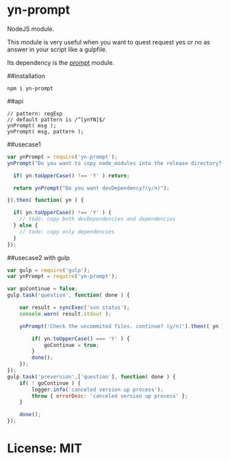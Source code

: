 # yn-prompt

NodeJS module.

This module is very useful when you want to quest request yes or no as answer in your script like a gulpfile.

Its dependency is the [prompt](https://github.com/flatiron/prompt) module.

##installation
```
npm i yn-prompt
```

##api
```
// pattern: regExp
// default pattern is /^[ynYN]$/
ynPrompt( msg ); 	
ynPrompt( msg, pattern );
```

##usecase1
```javascript
var ynPrompt = require('yn-prompt');
ynPrompt("Do you want to copy node_modules into the release directory?(y/n)").then( function( yn ) {

  if( yn.toUpperCase() !== 'Y' ) return;

  return ynPrompt("Do you want devDependency?(y/n)");

}).then( function( yn ) {

  if( yn.toUpperCase() !== 'Y' ) {
    // todo: copy both devDependencies and dependencies
  } else {
    // todo: copy only dependencies
  }
});
```


##usecase2 with gulp
```javascript
var gulp = require('gulp');
var ynPrompt = require('yn-prompt');

var goContinue = false;
gulp.task('question', function( done ) {

	var result = syncExec('svn status');
	console.warn( result.stdout );

	ynPrompt('Check the uncommited files. continue? (y/n)').then(( yn ) => {

		if( yn.toUpperCase() === 'Y' ) {
			goContinue = true;
		}
		done();
	});
});
gulp.task('preversion',['question'], function( done ) {
	if( ! goContinue ) {
		logger.info('canceled version up process');
		throw { errorDesc: 'canceled version up process' };
	}

	done();
});
```

# License: MIT
